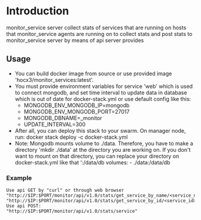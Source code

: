 # Introduction

monitor_service server collect stats of services that are running on hosts that monitor_service agents are running on to collect stats and post stats to monitor_service server by means of api server provides

## Usage

- You can build docker image from source or use provided image 'hocx3/monitor_services:latest'. 
- You must provide environment variables for service 'web' which is used to connect mongodb, and set time interval to update data in database which is out of date for docker-stack.yml or use default config like this:
    - MONGODB_ENV_MONGODB_IP=mongodb
    - MONGODB_ENV_MONGODB_PORT=27017
    - MONGODB_DBNAME=_monitor
    - UPDATE_INTERVAL=300
- After all, you can deploy this stack to your swarm. On manager node, run:
    docker stack deploy -c docker-stack.yml <stack-name>
- Note: Mongodb mounts volume to ./data. Therefore, you have to make a directory 'mkdir ./data' at the directory you are working on. If you don't want to mount on that directory, you can replace your directory on docker-stack.yml like that '<your-dir>:/data/db
    volumes:
      - ./data:/data/db

### Example
    Use api GET by "curl" or through web browser 
    "http://$IP:$PORT/monitor/api/v1.0/stats/get_service_by_name/<service_name>"
    "http://$IP:$PORT/monitor/api/v1.0/stats/get_service_by_id/<service_id>"
    Use api POST:
    "http://$IP:$PORT/monitor/api/v1.0/stats/service"
